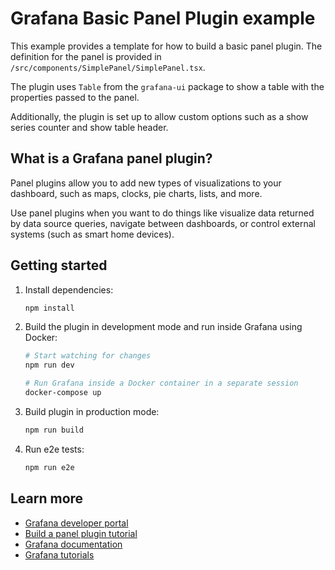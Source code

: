 # Grafana Basic Panel Plugin example

This example provides a template for how to build a basic panel plugin. The definition for the panel is provided in `/src/components/SimplePanel/SimplePanel.tsx`.

The plugin uses `Table` from the `grafana-ui` package to show a table with the properties passed to the panel.

Additionally, the plugin is set up to allow custom options such as a show series counter and show table header.

## What is a Grafana panel plugin?

Panel plugins allow you to add new types of visualizations to your dashboard, such as maps, clocks, pie charts, lists, and more.

Use panel plugins when you want to do things like visualize data returned by data source queries, navigate between dashboards, or control external systems (such as smart home devices).

## Getting started

1. Install dependencies:

   ```bash
   npm install
   ```

2. Build the plugin in development mode and run inside Grafana using Docker:

   ```bash
   # Start watching for changes
   npm run dev

   # Run Grafana inside a Docker container in a separate session
   docker-compose up
   ```

3. Build plugin in production mode:

   ```bash
   npm run build
   ```

4. Run e2e tests:

   ```bash
   npm run e2e
   ```

## Learn more

- [Grafana developer portal](https://grafana.com/developers)
- [Build a panel plugin tutorial](https://grafana.com/tutorials/build-a-panel-plugin/)
- [Grafana documentation](https://grafana.com/docs/)
- [Grafana tutorials](https://grafana.com/tutorials/)
